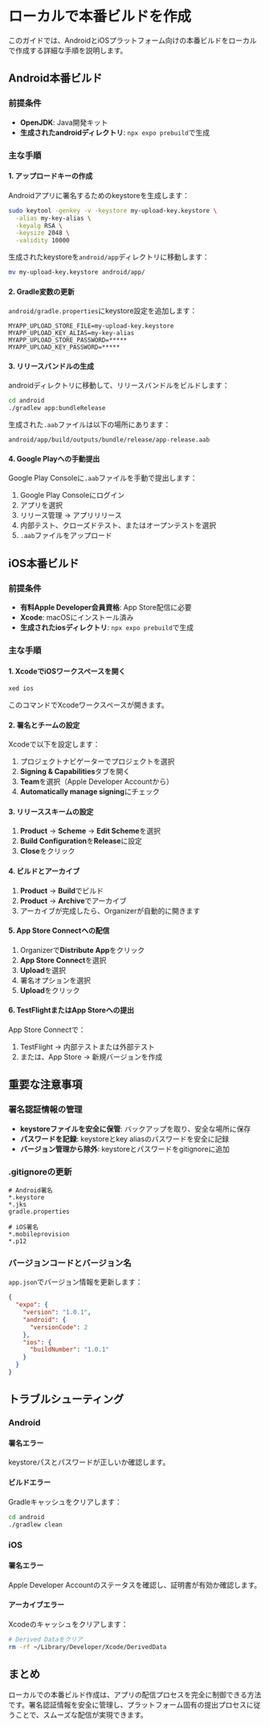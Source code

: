 # ローカルで本番ビルドを作成

このガイドでは、AndroidとiOSプラットフォーム向けの本番ビルドをローカルで作成する詳細な手順を説明します。

## Android本番ビルド

### 前提条件

- **OpenJDK**: Java開発キット
- **生成されたandroidディレクトリ**: `npx expo prebuild`で生成

### 主な手順

#### 1. アップロードキーの作成

Androidアプリに署名するためのkeystoreを生成します：

```bash
sudo keytool -genkey -v -keystore my-upload-key.keystore \
  -alias my-key-alias \
  -keyalg RSA \
  -keysize 2048 \
  -validity 10000
```

生成されたkeystoreを`android/app`ディレクトリに移動します：

```bash
mv my-upload-key.keystore android/app/
```

#### 2. Gradle変数の更新

`android/gradle.properties`にkeystore設定を追加します：

```properties
MYAPP_UPLOAD_STORE_FILE=my-upload-key.keystore
MYAPP_UPLOAD_KEY_ALIAS=my-key-alias
MYAPP_UPLOAD_STORE_PASSWORD=*****
MYAPP_UPLOAD_KEY_PASSWORD=*****
```

#### 3. リリースバンドルの生成

androidディレクトリに移動して、リリースバンドルをビルドします：

```bash
cd android
./gradlew app:bundleRelease
```

生成された`.aab`ファイルは以下の場所にあります：

```
android/app/build/outputs/bundle/release/app-release.aab
```

#### 4. Google Playへの手動提出

Google Play Consoleに`.aab`ファイルを手動で提出します：

1. Google Play Consoleにログイン
2. アプリを選択
3. リリース管理 → アプリリリース
4. 内部テスト、クローズドテスト、またはオープンテストを選択
5. `.aab`ファイルをアップロード

## iOS本番ビルド

### 前提条件

- **有料Apple Developer会員資格**: App Store配信に必要
- **Xcode**: macOSにインストール済み
- **生成されたiosディレクトリ**: `npx expo prebuild`で生成

### 主な手順

#### 1. XcodeでiOSワークスペースを開く

```bash
xed ios
```

このコマンドでXcodeワークスペースが開きます。

#### 2. 署名とチームの設定

Xcodeで以下を設定します：

1. プロジェクトナビゲーターでプロジェクトを選択
2. **Signing & Capabilities**タブを開く
3. **Team**を選択（Apple Developer Accountから）
4. **Automatically manage signing**にチェック

#### 3. リリーススキームの設定

1. **Product** → **Scheme** → **Edit Scheme**を選択
2. **Build Configuration**を**Release**に設定
3. **Close**をクリック

#### 4. ビルドとアーカイブ

1. **Product** → **Build**でビルド
2. **Product** → **Archive**でアーカイブ
3. アーカイブが完成したら、Organizerが自動的に開きます

#### 5. App Store Connectへの配信

1. Organizerで**Distribute App**をクリック
2. **App Store Connect**を選択
3. **Upload**を選択
4. 署名オプションを選択
5. **Upload**をクリック

#### 6. TestFlightまたはApp Storeへの提出

App Store Connectで：

1. TestFlight → 内部テストまたは外部テスト
2. または、App Store → 新規バージョンを作成

## 重要な注意事項

### 署名認証情報の管理

- **keystoreファイルを安全に保管**: バックアップを取り、安全な場所に保存
- **パスワードを記録**: keystoreとkey aliasのパスワードを安全に記録
- **バージョン管理から除外**: keystoreとパスワードをgitignoreに追加

### .gitignoreの更新

```gitignore
# Android署名
*.keystore
*.jks
gradle.properties

# iOS署名
*.mobileprovision
*.p12
```

### バージョンコードとバージョン名

`app.json`でバージョン情報を更新します：

```json
{
  "expo": {
    "version": "1.0.1",
    "android": {
      "versionCode": 2
    },
    "ios": {
      "buildNumber": "1.0.1"
    }
  }
}
```

## トラブルシューティング

### Android

#### 署名エラー

keystoreパスとパスワードが正しいか確認します。

#### ビルドエラー

Gradleキャッシュをクリアします：

```bash
cd android
./gradlew clean
```

### iOS

#### 署名エラー

Apple Developer Accountのステータスを確認し、証明書が有効か確認します。

#### アーカイブエラー

Xcodeのキャッシュをクリアします：

```bash
# Derived Dataをクリア
rm -rf ~/Library/Developer/Xcode/DerivedData
```

## まとめ

ローカルでの本番ビルド作成は、アプリの配信プロセスを完全に制御できる方法です。署名認証情報を安全に管理し、プラットフォーム固有の提出プロセスに従うことで、スムーズな配信が実現できます。
